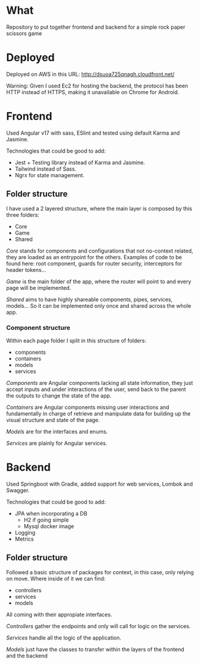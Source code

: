 # What
Repository to put together frontend and backend for a simple rock paper scissors game

# Deployed
Deployed on AWS in this URL: http://dsuoa725qnagh.cloudfront.net/

Warning: Given I used Ec2 for hosting the backend, the protocol has been HTTP instead of HTTPS, making it unavailable on Chrome for Android.

# Frontend
Used Angular v17 with sass, ESlint and tested using default Karma and Jasmine.

Technologies that could be good to add:
 - Jest + Testing library instead of Karma and Jasmine.
 - Tailwind instead of Sass.
 - Ngrx for state management.

## Folder structure
I have used a 2 layered structure, where the main layer is composed by this three folders:
- Core
- Game
- Shared

*Core* stands for components and configurations that not no-context related, they are loaded as an entrypoint for the others. Examples of code to be found here: root component, guards for router security, interceptors for header tokens...

*Game* is the main folder of the app, where the router will point to and every page will be implemented.

*Shared* aims to have highly shareable components, pipes, services, models... So it can be implemented only once and shared across the whole app.

### Component structure

Within each page folder I split in this structure of folders:

- components
- containers
- models
- services

*Components* are Angular components lacking all state information, they just accept inputs and under interactions of the user, send back to the parent the outputs to change the state of the app.

*Containers* are Angular components missing user interactions and fundamentally in charge of retrieve and manipulate data for building up the visual structure and state of the page.

*Models* are for the interfaces and enums.

*Services* are plainly for Angular services.

# Backend

Used Springboot with Gradle, added support for web services, Lombok and Swagger.

Technologies that could be good to add:
 - JPA when incorporating a DB
    - H2 if going simple
    - Mysql docker image
 - Logging
 - Metrics

 ## Folder structure

 Followed a basic structure of packages for context, in this case, only relying on move. Where inside of it we can find:
 - controllers
 - services
 - models

All coming with their appropiate interfaces.

 *Controllers* gather the endpoints and only will call for logic on the services.

 *Services* handle all the logic of the application.

 *Models* just have the classes to transfer within the layers of the frontend and the backend

 